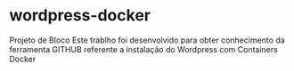# wordpress-docker
Projeto de Bloco
Este trablho foi desenvolvido para obter conhecimento da ferramenta GITHUB referente a instalação do Wordpress com Containers Docker
